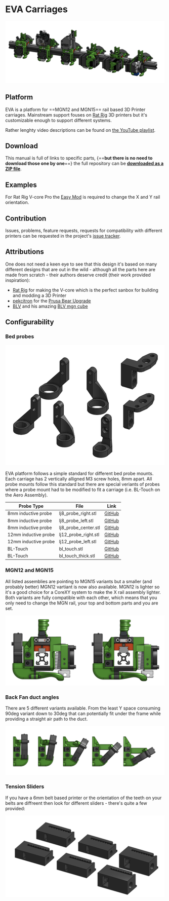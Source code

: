 # EVA Carriages

![](assets/images/lineup.png)

## Platform

EVA is a platform for ==MGN12 and MGN15== rail based 3D Printer carriages. Mainstream support fouses on [Rat Rig](https://www.ratrig.com/) 3D printers but it's customizable enough to support different systems.

Rather lenghty video descriptions can be found on [the YouTube playlist](https://www.youtube.com/playlist?list=PLR8LTCniA766Mg1a88iF8xhOlvZR-Rc3A).

## Download

This manual is full of links to specific parts, {==**but there is no need to download those one by one**==} the full repository can be **[downloaded as a ZIP file](https://github.com/pkucmus/EVA/archive/master.zip)**.

## Examples

For Rat Rig V-core Pro the [Easy Mod](https://github.com/pkucmus/Easy-Mod) is required to change the X and Y rail orientation.

## Contribution

Issues, problems, feature requests, requests for compatibility with different printers can be requested in the project's [issue tracker](https://github.com/pkucmus/EVA/issues).

## Attributions

One does not need a keen eye to see that this design it's based on many different designs that are out in the wild - although all the parts here are made from scratch - their authors deserve credit (their work provided inspiration):

* [Rat Rig](https://www.ratrig.com/) for making the V-core which is the perfect sanbox for building and modding a 3D Printer
* [pekcitron](https://www.thingiverse.com/pekcitron/about) for the [Prusa Bear Upgrade](https://www.thingiverse.com/thing:2808408)
* [BLV](https://www.thingiverse.com/BLV/about) and his amazing [BLV mgn cube](https://www.thingiverse.com/thing:3382718)

## Configurability

### Bed probes

![](assets/images/probes.png)

EVA platform follows a simple standard for different bed probe mounts. Each carriage has 2 vertically alligned M3 screw holes, 8mm apart.
All probe mounts follow this standard but there are special veriants of probes where a probe mount had to be modified to fit a carriage (i.e. BL-Touch on the Aero Assembly).

| Probe Type           | File                 | Link                                                                                         |
| -------------------- | -------------------- | -------------------------------------------------------------------------------------------- |
| 8mm inductive probe  | lj8_probe_right.stl  | [GitHub](https://github.com/pkucmus/EVA/blob/master/stl/Probe%20Mounts/lj8_probe_right.stl)  |
| 8mm inductive probe  | lj8_probe_left.stl   | [GitHub](https://github.com/pkucmus/EVA/blob/master/stl/Probe%20Mounts/lj8_probe_left.stl)   |
| 8mm inductive probe  | lj8_probe_center.stl | [GitHub](https://github.com/pkucmus/EVA/blob/master/stl/Probe%20Mounts/lj8_probe_center.stl) |
| 12mm inductive probe | lj12_probe_right.stl | [GitHub](https://github.com/pkucmus/EVA/blob/master/stl/Probe%20Mounts/lj12_probe_right.stl) |
| 12mm inductive probe | lj12_probe_left.stl  | [GitHub](https://github.com/pkucmus/EVA/blob/master/stl/Probe%20Mounts/lj12_probe_left.stl)  |
| BL-Touch             | bl_touch.stl         | [GitHub](https://github.com/pkucmus/EVA/blob/master/stl/Probe%20Mounts/bl_touch.stl)         |
| BL-Touch             | bl_touch_thick.stl   | [GitHub](https://github.com/pkucmus/EVA/blob/master/stl/Probe%20Mounts/bl_touch_thick.stl)   |

### MGN12 and MGN15

All listed assemblies are pointing to MGN15 variants but a smaller (and probably better) MGN12 vartiant is now also available. MGN12 is lighter so it's a good choice for a CoreXY system to make the X rail assembly lighter. Both variants are fully compatible with each other, which means that you only need to change the MGN rail, your top and bottom parts and you are set.

![](assets/images/MGN12_15.png)

### Back Fan duct angles

There are 5 different variants available. From the least Y space consuming 90deg variant down to 30deg that can potentially fit under the frame while providing a straight air path to the duct.

![](assets/images/back_angles.png)

### Tension Sliders

If you have a 6mm belt based printer or the orientation of the teeth on your belts are diffreent then look for different sliders - there's quite a few provided:

![](assets/images/sliders.png)
